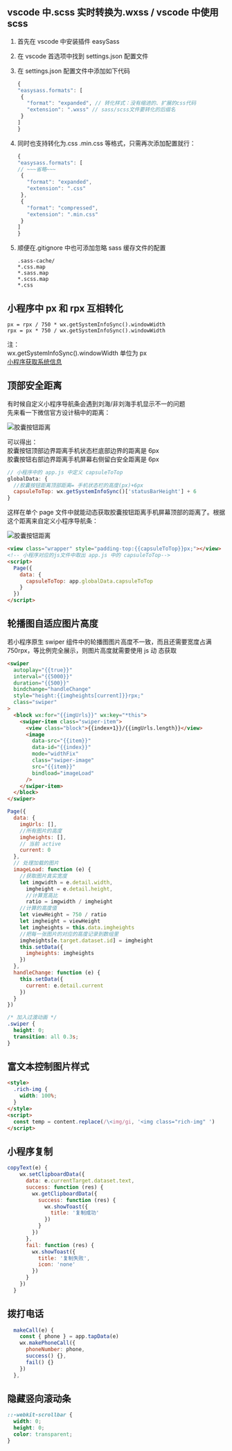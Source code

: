 ## vscode 中.scss 实时转换为.wxss / vscode 中使用 scss

1. 首先在 vscode 中安装插件 easySass
2. 在 vscode 首选项中找到 settings.json 配置文件
3. 在 settings.json 配置文件中添加如下代码

   ```javascript
   {
   "easysass.formats": [
    {
      "format": "expanded", // 转化样式：没有缩进的、扩展的css代码
      "extension": ".wxss" // sass/scss文件要转化的后缀名
    }
   ]
   }
   ```

4. 同时也支持转化为.css .min.css 等格式，只需再次添加配置就行：

   ```javascript
   {
   "easysass.formats": [
   // ~~~省略~~~
    {
      "format": "expanded",
      "extension": ".css"
    },
    {
      "format": "compressed",
      "extension": ".min.css"
    }
   ]
   }
   ```

5. 顺便在.gitignore 中也可添加忽略 sass 缓存文件的配置

   ```text
   .sass-cache/
   *.css.map
   *.sass.map
   *.scss.map
   *.css
   ```

## 小程序中 px 和 rpx 互相转化

```text
px = rpx / 750 * wx.getSystemInfoSync().windowWidth
rpx = px * 750 / wx.getSystemInfoSync().windowWidth
```

注：  
wx.getSystemInfoSync().windowWidth 单位为 px  
[小程序获取系统信息](https://developers.weixin.qq.com/miniprogram/dev/api/base/system/system-info/wx.getSystemInfoSync.html)

## 顶部安全距离

有时候自定义小程序导航条会遇到刘海/非刘海手机显示不一的问题  
先来看一下微信官方设计稿中的距离：

![胶囊按钮距离](https://i.loli.net/2020/12/07/8Bpvt1iVZ6dHKG3.png)

可以得出：  
胶囊按钮顶部边界距离手机状态栏底部边界的距离是 6px  
胶囊按钮右部边界距离手机屏幕右侧留白安全距离是 6px

```js
// 小程序中的 app.js 中定义 capsuleToTop
globalData: {
  //胶囊按钮距离顶部距离= 手机状态栏的高度(px)+6px
  capsuleToTop: wx.getSystemInfoSync()['statusBarHeight'] + 6
}
```

这样在单个 page 文件中就能动态获取胶囊按钮距离手机屏幕顶部的距离了。根据这个距离来自定义小程序导航条：

![胶囊按钮距离](https://i.loli.net/2020/12/07/YlXshuBEreo9FDP.png)

```html
<view class="wrapper" style="padding-top:{{capsuleToTop}}px;"></view>
<!-- 小程序对应的js文件中取出 app.js 中的 capsuleToTop-->
<script>
  Page({
    data: {
      capsuleToTop: app.globalData.capsuleToTop
    }
  })
</script>
```

## 轮播图自适应图片高度

若小程序原生 swiper 组件中的轮播图图片高度不一致，而且还需要宽度占满 750rpx，等比例完全展示，则图片高度就需要使用 js 动
态获取

```html
<swiper
  autoplay="{{true}}"
  interval="{{5000}}"
  duration="{{500}}"
  bindchange="handleChange"
  style="height:{{imgheights[current]}}rpx;"
  class="swiper"
>
  <block wx:for="{{imgUrls}}" wx:key="*this">
    <swiper-item class="swiper-item">
      <view class="block">{{index+1}}/{{imgUrls.length}}</view>
      <image
        data-src="{{item}}"
        data-id="{{index}}"
        mode="widthFix"
        class="swiper-image"
        src="{{item}}"
        bindload="imageLoad"
      />
    </swiper-item>
  </block>
</swiper>
```

```js
Page({
  data: {
    imgUrls: [],
    //所有图片的高度
    imgheights: [],
    // 当前 active
    current: 0
  },
  // 处理加载的图片
  imageLoad: function (e) {
    //获取图片真实宽度
    let imgwidth = e.detail.width,
      imgheight = e.detail.height,
      //计算宽高比
      ratio = imgwidth / imgheight
    //计算的高度值
    let viewHeight = 750 / ratio
    let imgheight = viewHeight
    let imgheights = this.data.imgheights
    //把每一张图片的对应的高度记录到数组里
    imgheights[e.target.dataset.id] = imgheight
    this.setData({
      imgheights: imgheights
    })
  },
  handleChange: function (e) {
    this.setData({
      current: e.detail.current
    })
  }
})
```

```css
/* 加入过渡动画 */
.swiper {
  height: 0;
  transition: all 0.3s;
}
```

## 富文本控制图片样式

```html
<style>
  .rich-img {
    width: 100%;
  }
</style>
<script>
  const temp = content.replace(/\<img/gi, '<img class="rich-img" ')
</script>
```

## 小程序复制

```js
copyText(e) {
    wx.setClipboardData({
      data: e.currentTarget.dataset.text,
      success: function (res) {
        wx.getClipboardData({
          success: function (res) {
            wx.showToast({
              title: '复制成功'
            })
          }
        })
      },
      fail: function (res) {
        wx.showToast({
          title: '复制失败',
          icon: 'none'
        })
      }
    })
  }
```

## 拨打电话

```js
  makeCall(e) {
    const { phone } = app.tapData(e)
    wx.makePhoneCall({
      phoneNumber: phone,
      success() {},
      fail() {}
    })
  },
```

## 隐藏竖向滚动条

```css
::-webkit-scrollbar {
  width: 0;
  height: 0;
  color: transparent;
}
```
